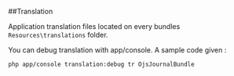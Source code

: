 ##Translation

Application translation files located on every bundles `Resources\translations` folder.

You can debug translation with app/console. A sample code given : 

```
php app/console translation:debug tr OjsJournalBundle
```
